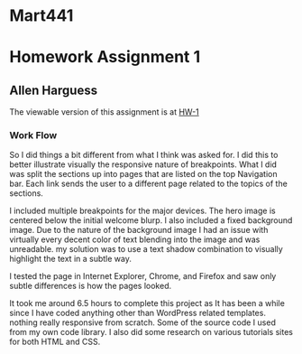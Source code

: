 # Mart441
# Homework Assignment 1
## Allen Harguess

The viewable version of this assignment is at [HW-1](https://allenharguess701.github.io/Mart441/HW-1/)

### Work Flow
So I  did things a bit different from what I think was asked for. I did this to better illustrate
visually the responsive nature of breakpoints. What I did was split the sections up into pages that are listed on the top Navigation bar. Each link sends the user to a different page related to the topics of the sections.

I included multiple breakpoints for the major devices. The hero image is centered below the initial welcome blurp. I also included a fixed background image. Due to the nature of the background image I had an issue with virtually every decent color of text blending into the image and was unreadable. my solution was to use a text shadow combination to visually highlight the text in a subtle way.

I tested the page in Internet Explorer, Chrome, and Firefox and saw only subtle differences is how the pages looked.

It took me around 6.5 hours to complete this project as It has been a while since I have coded anything other than WordPress related templates. nothing really responsive from scratch. Some of the source code I used from my own code library. I also did some research on various tutorials sites for both HTML and CSS.
